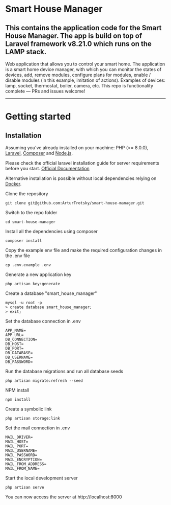 # Smart House Manager

## This contains the application code for the Smart House Manager. The app is build on top of Laravel framework v8.21.0 which runs on the LAMP stack.
Web application that allows you to control your smart home. The application is a smart home device manager, with which you can monitor the states of devices, add, remove modules, configure plans for modules, enable / disable modules (in this example, imitation of actions). Examples of devices: lamp, socket, thermostat, boiler, camera, etc.
This repo is functionality complete — PRs and issues welcome!

----------

# Getting started

## Installation

Assuming you've already installed on your machine: PHP (>= 8.0.0), [Laravel](https://laravel.com), [Composer](https://getcomposer.org) and [Node.js](https://nodejs.org).

Please check the official laravel installation guide for server requirements before you start. [Official Documentation](https://laravel.com/docs/5.4/installation#installation)

Alternative installation is possible without local dependencies relying on [Docker](#docker).

Clone the repository

    git clone git@github.com:ArturTrotsky/smart-house-manager.git

Switch to the repo folder

    cd smart-house-manager

Install all the dependencies using composer

    composer install

Copy the example env file and make the required configuration changes in the .env file

    cp .env.example .env

Generate a new application key

    php artisan key:generate

Create а database "smart_house_manager"

    mysql -u root -p
    > create database smart_house_manager;
    > exit;

Set the database connection in .env

    APP_NAME=
    APP_URL=
    DB_CONNECTION=
    DB_HOST=
    DB_PORT=
    DB_DATABASE=
    DB_USERNAME=
    DB_PASSWORD=

Run the database migrations and run all database seeds

    php artisan migrate:refresh --seed

NPM install

    npm install

Create a symbolic link

    php artisan storage:link

Set the mail connection in .env

    MAIL_DRIVER=
    MAIL_HOST=
    MAIL_PORT=
    MAIL_USERNAME=
    MAIL_PASSWORD=
    MAIL_ENCRYPTION=
    MAIL_FROM_ADDRESS=
    MAIL_FROM_NAME=

Start the local development server

    php artisan serve

You can now access the server at http://localhost:8000
